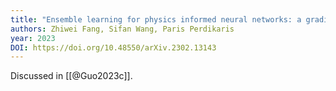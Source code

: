 ```yaml
---
title: "Ensemble learning for physics informed neural networks: a gradient boosting approach"
authors: Zhiwei Fang, Sifan Wang, Paris Perdikaris
year: 2023
DOI: https://doi.org/10.48550/arXiv.2302.13143
---
```


Discussed in [[@Guo2023c]].
